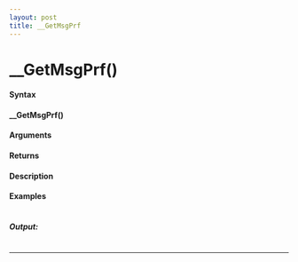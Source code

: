 ```yaml
---
layout: post
title: __GetMsgPrf
---
```


# __GetMsgPrf()


#### Syntax

#### __GetMsgPrf()

#### Arguments

#### Returns

#### Description

#### Examples

```

```

##### Output:

```

```

---